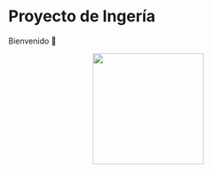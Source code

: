 # **Proyecto de Ingería** 
Bienvenido 👋 

<p align="center">
    <img src="../Ing_Mecatronica/imgs/imgs/Inegniería.jpg" width="200">
</p>

